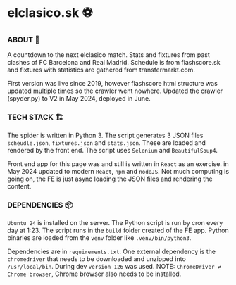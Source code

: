 # elclasico.sk ⚽

### ABOUT 🚀

A countdown to the next elclasico match. Stats and fixtures from past clashes of FC Barcelona and Real Madrid. Schedule is from flashscore.sk and fixtures with statistics are gathered from transfermarkt.com. 

First version was live since 2019, however flashscore html structure was updated multiple times so the crawler went nowhere. Updated the crawler (spyder.py) to V2 in May 2024, deployed in June.

### TECH STACK 🏗️

The spider is written in Python 3. The script generates 3 JSON files `scheudle.json`, `fixtures.json` and `stats.json`. These are loaded and rendered by the front end. The script uses `Selenium` and `BeautifulSoup4`.

Front end app for this page was and still is written in `React` as an exercise. in May 2024 updated to modern `React`, `npm` and `nodeJS`. Not much computing is going on, the FE is just async loading the JSON files and rendering the content.

### DEPENDENCIES 📦

`Ubuntu 24` is installed on the server. The Python script is run by cron every day at 1:23. The script runs in the `build` folder created of the FE app. Python binaries are loaded from the `venv` folder like `.venv/bin/python3`. 

Dependencies are in `requirements.txt`. One external dependency is the `chromedriver` that needs to be downloaded and unzipped into `/usr/local/bin`. During dev `version 126` was used. NOTE: `ChromeDriver ≠ Chrome browser`, Chrome browser also needs to be installed.
